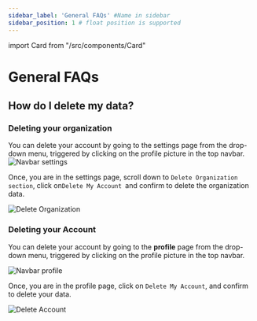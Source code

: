 ```yaml
---
sidebar_label: 'General FAQs' #Name in sidebar
sidebar_position: 1 # float position is supported
---
```

import Card from "/src/components/Card"

# General FAQs

## How do I delete my data?
### Deleting your organization
You can delete your account by going to the settings page from the drop-down menu, triggered by clicking on the profile picture in the top navbar.
![Navbar settings](https://s.vrgmetri.com/gb-web/portal-docs/assets/img/screenshots/navbar-settings.png)

 Once, you are in the settings page, scroll down to `Delete Organization section`, click on`Delete My Account `and confirm to delete the organization data.

 ![Delete Organization](https://s.vrgmetri.com/gb-web/portal-docs/assets/img/screenshots/delete-org.png)

 ### Deleting your Account
 You can delete your account by going to the **profile** page from the drop-down menu, triggered by clicking on the profile picture in the top navbar.

 ![Navbar profile](https://s.vrgmetri.com/gb-web/portal-docs/assets/img/screenshots/navbar-profile.png)

Once, you are in the profile page, click on `Delete My Account`, and confirm to delete your data.

![Delete Account](https://s.vrgmetri.com/gb-web/portal-docs/assets/img/screenshots/delete-account.png)

 

